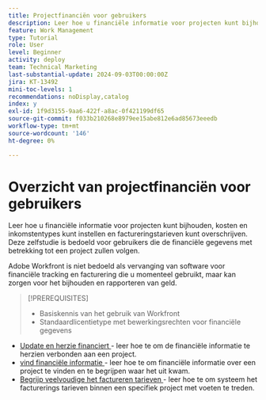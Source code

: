 ```yaml
---
title: Projectfinanciën voor gebruikers
description: Leer hoe u financiële informatie voor projecten kunt bijhouden, kosten en inkomstentypes kunt instellen en factureringstarieven kunt overschrijven.
feature: Work Management
type: Tutorial
role: User
level: Beginner
activity: deploy
team: Technical Marketing
last-substantial-update: 2024-09-03T00:00:00Z
jira: KT-13492
mini-toc-levels: 1
recommendations: noDisplay,catalog
index: y
exl-id: 1f9d3155-9aa6-422f-a8ac-0f421199df65
source-git-commit: f033b210268e8979ee15abe812e6ad85673eeedb
workflow-type: tm+mt
source-wordcount: '146'
ht-degree: 0%

---
```


# Overzicht van projectfinanciën voor gebruikers

Leer hoe u financiële informatie voor projecten kunt bijhouden, kosten en inkomstentypes kunt instellen en factureringstarieven kunt overschrijven. Deze zelfstudie is bedoeld voor gebruikers die de financiële gegevens met betrekking tot een project zullen volgen.

Adobe Workfront is niet bedoeld als vervanging van software voor financiële tracking en facturering die u momenteel gebruikt, maar kan zorgen voor het bijhouden en rapporteren van geld.

>[!PREREQUISITES]
>
>* Basiskennis van het gebruik van Workfront
>* Standaardlicentietype met bewerkingsrechten voor financiële gegevens


* [ Update en herzie financiert ](update-and-review-finances.md) - leer hoe te om de financiële informatie te herzien verbonden aan een project.
* [ vind financiële informatie ](find-financial-information.md) - leer hoe te om financiële informatie over een project te vinden en te begrijpen waar het uit kwam.
* [ Begrijp veelvoudige het factureren tarieven ](multiple-billing-rates.md) - leer hoe te om systeem het facturerings tarieven binnen een specifiek project met voeten te treden.
